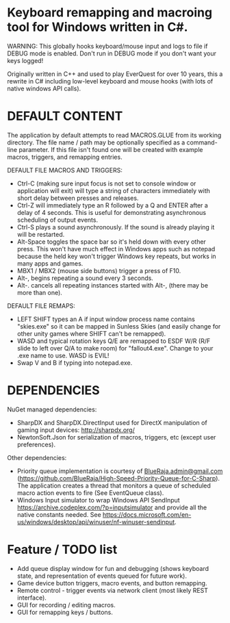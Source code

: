 # Keyboard remapping and macroing tool for Windows written in C#.

WARNING: This globally hooks keyboard/mouse input and logs to file if DEBUG mode is enabled. Don't run in DEBUG mode if you don't want your keys logged!

Originally written in C++ and used to play EverQuest for over 10 years, this a rewrite in C# including low-level keyboard and mouse hooks (with lots of native windows API calls).

# DEFAULT CONTENT

The application by default attempts to read MACROS.GLUE from its working directory. The file name / path may be optionally specified as a command-line parameter.  If this file isn't found one will be created with example macros, triggers, and remapping entries.

DEFAULT FILE MACROS AND TRIGGERS:
* Ctrl-C (making sure input focus is not set to console window or application will exit) will type a string of characters immediately with short delay between presses and releases.
* Ctrl-Z will immediately type an R followed by a Q and ENTER after a delay of 4 seconds. This is useful for demonstrating asynchronous scheduling of output events.
* Ctrl-S plays a sound asynchronously. If the sound is already playing it will be restarted. 
* Alt-Space toggles the space bar so it's held down with every other press. This won't have much effect in Windows apps such as notepad because the held key won't trigger Windows key repeats, but works in many apps and games.
* MBX1 / MBX2 (mouse side buttons) trigger a press of F10.
* Alt-, begins repeating a sound every 3 seconds.
* Alt-. cancels all repeating instances started with Alt-, (there may be more than one).

DEFAULT FILE REMAPS:
* LEFT SHIFT types an A if input window process name contains "skies.exe" so it can be mapped in Sunless Skies (and easily change for other unity games where SHIFT can't be remapped).
* WASD and typical rotation keys Q/E are remapped to ESDF W/R (R/F slide to left over Q/A to make room) for "fallout4.exe". Change to your .exe name to use. WASD is EVIL! 
* Swap V and B if typing into notepad.exe.

# DEPENDENCIES

NuGet managed dependencies:

* SharpDX and SharpDX.DirectInput used for DirectX manipulation of gaming input devices: http://sharpdx.org/ 
* NewtonSoft.Json for serialization of macros, triggers, etc (except user preferences).

Other dependencies:

* Priority queue implementation is courtesy of BlueRaja.admin@gmail.com (https://github.com/BlueRaja/High-Speed-Priority-Queue-for-C-Sharp). The application creates a thread that monitors a queue of scheduled macro action events to fire (See EventQueue class).
* Windows Input simulator to wrap Windows API SendInput https://archive.codeplex.com/?p=inputsimulator and provide all the native constants needed. See https://docs.microsoft.com/en-us/windows/desktop/api/winuser/nf-winuser-sendinput.

# Feature / TODO list

* Add queue display window for fun and debugging (shows keyboard state, and representation of events queued for future work).
* Game device button triggers, macro events, and button remapping.
* Remote control - trigger events via network client (most likely REST interface).
* GUI for recording / editing macros.
* GUI for remapping keys / buttons.
